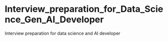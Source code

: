 # Interview_preparation_for_Data_Science_Gen_AI_Developer
Interview preparation for data science and AI developer
